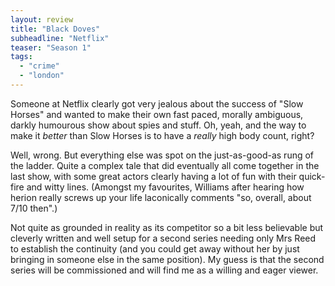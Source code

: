 ```yaml
---
layout: review
title: "Black Doves"
subheadline: "Netflix"
teaser: "Season 1"
tags:
  - "crime"
  - "london"
---
```


Someone at Netflix clearly got very jealous about the success of "Slow Horses" and
wanted to make their own fast paced, morally ambiguous, darkly humourous show about
spies and stuff. Oh, yeah, and the way to make it *better* than Slow Horses is to
have a _really_ high body count, right?

Well, wrong. But everything else was spot on the just-as-good-as rung of the ladder.
Quite a complex tale that did eventually all come together in the last show, with
some great actors clearly having a lot of fun with their quick-fire and witty lines.
(Amongst my favourites, Williams after hearing how herion really screws up  your life
laconically comments "so, overall, about 7/10 then".)

Not quite as grounded in reality as its competitor so a bit less believable but cleverly
written and well setup for a second series needing only Mrs Reed to establish the
continuity (and you could get away without her by just bringing in someone else in the
same position). My guess is that the second series will be commissioned and will
find me as a willing and eager viewer.
